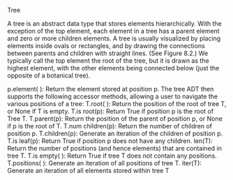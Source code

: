 Tree

A tree is an abstract data type that stores elements hierarchically. With the exception of the top element, each element in a tree has a parent element and zero or
more children elements. A tree is usually visualized by placing elements inside
ovals or rectangles, and by drawing the connections between parents and children
with straight lines. (See Figure 8.2.) We typically call the top element the root
of the tree, but it is drawn as the highest element, with the other elements being
connected below (just the opposite of a botanical tree).

p.element( ): Return the element stored at position p.
The tree ADT then supports the following accessor methods, allowing a user to
navigate the various positions of a tree:
T.root( ): Return the position of the root of tree T,
or None if T is empty.
T.is root(p): Return True if position p is the root of Tree T.
T.parent(p): Return the position of the parent of position p,
or None if p is the root of T.
T.num children(p): Return the number of children of position p.
T.children(p): Generate an iteration of the children of position p.
T.is leaf(p): Return True if position p does not have any children.
len(T): Return the number of positions (and hence elements) that
are contained in tree T.
T.is empty( ): Return True if tree T does not contain any positions.
T.positions( ): Generate an iteration of all positions of tree T.
iter(T): Generate an iteration of all elements stored within tree T
